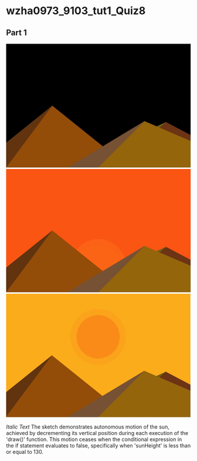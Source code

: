 # wzha0973_9103_tut1_Quiz8

## Part 1

![Before the sun rises](readmeImages/pic1.png)
![Before the sun rises](readmeImages/pic2.png)
![Before the sun rises](readmeImages/pic3.png)

*Italic Text* The sketch demonstrates autonomous motion of the sun, achieved by decrementing its vertical position during each execution of the 'draw()' function. This motion ceases when the conditional expression in the if statement evaluates to false, specifically when 'sunHeight' is less than or equal to 130.